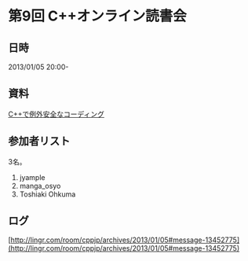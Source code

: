 # 第9回 C++オンライン読書会
## 日時
2013/01/05 20:00-


## 資料
[C++で例外安全なコーディング](/cppnow/2012.md#exception-safety)


## 参加者リスト
3名。

1. jyample
2. manga_osyo
3. Toshiaki Ohkuma


## ログ
[http://lingr.com/room/cppjp/archives/2013/01/05#message-13452775](http://lingr.com/room/cppjp/archives/2013/01/05#message-13452775)


